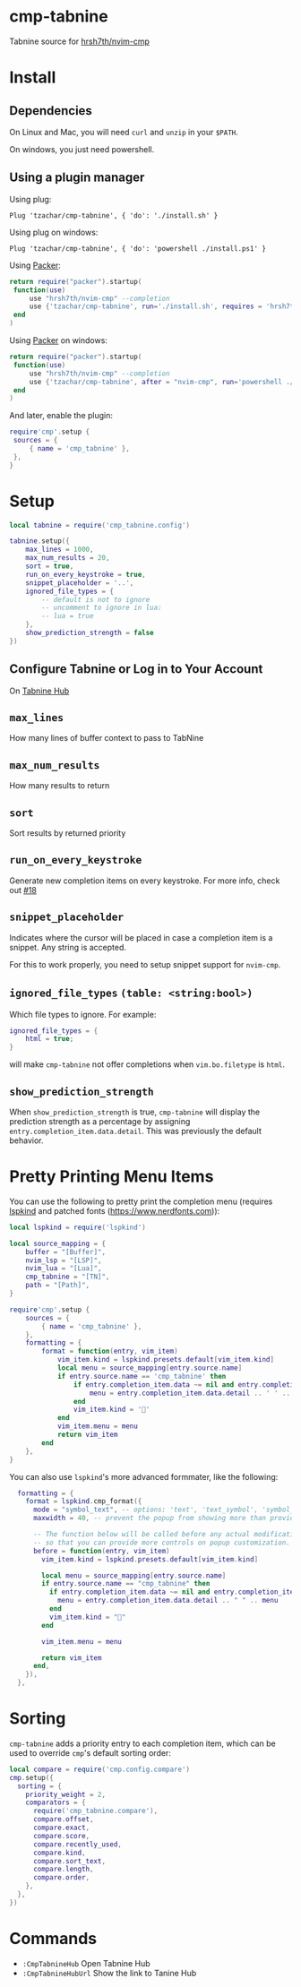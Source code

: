 # cmp-tabnine
Tabnine source for [hrsh7th/nvim-cmp](https://github.com/hrsh7th/nvim-cmp)

# Install

## Dependencies

On Linux and Mac, you will need `curl` and `unzip` in your `$PATH`.

On windows, you just need powershell.

## Using a plugin manager

Using plug:
   ```viml
   Plug 'tzachar/cmp-tabnine', { 'do': './install.sh' }
   ```

Using plug on windows:
   ```viml
   Plug 'tzachar/cmp-tabnine', { 'do': 'powershell ./install.ps1' }
   ```

Using [Packer](https://github.com/wbthomason/packer.nvim/):
   ```lua
return require("packer").startup(
	function(use)
		use "hrsh7th/nvim-cmp" --completion
		use {'tzachar/cmp-tabnine', run='./install.sh', requires = 'hrsh7th/nvim-cmp'}
	end
)
   ```
Using [Packer](https://github.com/wbthomason/packer.nvim/) on windows:
   ```lua
return require("packer").startup(
	function(use)
		use "hrsh7th/nvim-cmp" --completion
		use {'tzachar/cmp-tabnine', after = "nvim-cmp", run='powershell ./install.ps1', requires = 'hrsh7th/nvim-cmp'}
	end
)
   ```


And later, enable the plugin:

   ```lua
require'cmp'.setup {
	sources = {
		{ name = 'cmp_tabnine' },
	},
}
   ```

# Setup

```lua
local tabnine = require('cmp_tabnine.config')

tabnine.setup({
	max_lines = 1000,
	max_num_results = 20,
	sort = true,
	run_on_every_keystroke = true,
	snippet_placeholder = '..',
	ignored_file_types = { 
		-- default is not to ignore
		-- uncomment to ignore in lua:
		-- lua = true
	},
	show_prediction_strength = false
})
```

## Configure Tabnine or Log in to Your Account

On [Tabnine Hub](#commands)

## `max_lines`

How many lines of buffer context to pass to TabNine

## `max_num_results`

How many results to return

## `sort`

Sort results by returned priority


## `run_on_every_keystroke`

Generate new completion items on every keystroke. For more info, check out [#18](https://github.com/tzachar/cmp-tabnine//issues/18)

## `snippet_placeholder`

Indicates where the cursor will be placed in case a completion item is a
snippet. Any string is accepted.

For this to work properly, you need to setup snippet support for `nvim-cmp`.

## `ignored_file_types` `(table: <string:bool>)`
Which file types to ignore. For example:
```lua
ignored_file_types = {
	html = true;
}
```
will make `cmp-tabnine` not offer completions when `vim.bo.filetype` is `html`.

## `show_prediction_strength`

When `show_prediction_strength` is true, `cmp-tabnine` will display
the prediction strength as a percentage by assigning `entry.completion_item.data.detail`.
This was previously the default behavior.

# Pretty Printing Menu Items

You can use the following to pretty print the completion menu (requires
[lspkind](https://github.com/onsails/lspkind-nvim) and patched fonts
(https://www.nerdfonts.com)):

```lua
local lspkind = require('lspkind')

local source_mapping = {
	buffer = "[Buffer]",
	nvim_lsp = "[LSP]",
	nvim_lua = "[Lua]",
	cmp_tabnine = "[TN]",
	path = "[Path]",
}

require'cmp'.setup {
	sources = {
		{ name = 'cmp_tabnine' },
	},
	formatting = {
		format = function(entry, vim_item)
			vim_item.kind = lspkind.presets.default[vim_item.kind]
			local menu = source_mapping[entry.source.name]
			if entry.source.name == 'cmp_tabnine' then
				if entry.completion_item.data ~= nil and entry.completion_item.data.detail ~= nil then
					menu = entry.completion_item.data.detail .. ' ' .. menu
				end
				vim_item.kind = ''
			end
			vim_item.menu = menu
			return vim_item
		end
	},
}
```

You can also use `lspkind`'s more advanced formmater, like the following:
```lua
  formatting = {
    format = lspkind.cmp_format({
      mode = "symbol_text", -- options: 'text', 'text_symbol', 'symbol_text', 'symbol'
      maxwidth = 40, -- prevent the popup from showing more than provided characters (e.g 50 will not show more than 50 characters)

      -- The function below will be called before any actual modifications from lspkind
      -- so that you can provide more controls on popup customization. (See [#30](https://github.com/onsails/lspkind-nvim/pull/30))
      before = function(entry, vim_item)
        vim_item.kind = lspkind.presets.default[vim_item.kind]

        local menu = source_mapping[entry.source.name]
        if entry.source.name == "cmp_tabnine" then
          if entry.completion_item.data ~= nil and entry.completion_item.data.detail ~= nil then
            menu = entry.completion_item.data.detail .. " " .. menu
          end
          vim_item.kind = ""
        end

        vim_item.menu = menu

        return vim_item
      end,
    }),
  },

```

# Sorting

`cmp-tabnine` adds a priority entry to each completion item,
which can be used to override `cmp`'s default sorting order:


```lua
local compare = require('cmp.config.compare')
cmp.setup({
  sorting = {
    priority_weight = 2,
    comparators = {
      require('cmp_tabnine.compare'),
      compare.offset,
      compare.exact,
      compare.score,
      compare.recently_used,
      compare.kind,
      compare.sort_text,
      compare.length,
      compare.order,
    },
  },
})
```

# Commands 

- `:CmpTabnineHub` Open Tabnine Hub
- `:CmpTabnineHubUrl` Show the link to Tanine Hub

